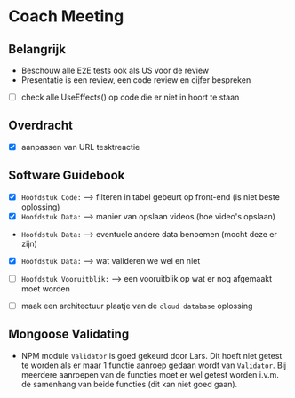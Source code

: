 # Coach Meeting

## Belangrijk

* Beschouw alle E2E tests ook als US voor de review
* Presentatie is een review, een code review en cijfer bespreken
- [ ] check alle UseEffects() op code die er niet in hoort te staan

## Overdracht
- [x] aanpassen van URL tesktreactie

## Software Guidebook
- [x] ```Hoofdstuk Code:```         --> filteren in tabel gebeurt op front-end (is niet beste oplossing)
- [x] ```Hoofdstuk Data:```         --> manier van opslaan videos (hoe video's opslaan)
- ```Hoofdstuk Data:```         --> eventuele andere data benoemen (mocht deze er zijn)
- [x] ```Hoofdstuk Data:```         --> wat valideren we wel en niet
- [ ] ```Hoofdstuk Vooruitblik:```  --> een vooruitblik op wat er nog afgemaakt moet worden
- [ ] maak een architectuur plaatje van de ```cloud database``` oplossing


## Mongoose Validating
* NPM module ```Validator``` is goed gekeurd door Lars. Dit hoeft niet getest te worden als er maar 1 functie aanroep gedaan wordt van ```Validator```. Bij meerdere aanroepen van de functies moet er wel getest worden i.v.m. de samenhang van beide functies (dit kan niet goed gaan).
